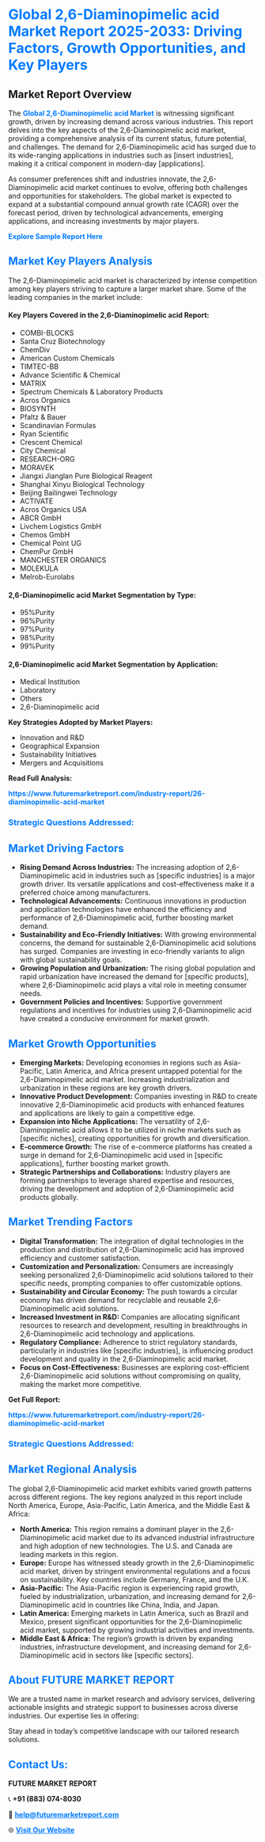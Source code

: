 <h1 style="color: #007BFF;">Global 2,6-Diaminopimelic acid Market Report 2025-2033: Driving Factors, Growth Opportunities, and Key Players</h1>

<section id="overview">
<h2>Market Report Overview</h2>
<p>The <a href="https://www.futuremarketreport.com/industry-report/26-diaminopimelic-acid-market" style="color: #007BFF; text-decoration: none;"><strong>Global 2,6-Diaminopimelic acid Market</strong></a> is witnessing significant growth, driven by increasing demand across various industries. This report delves into the key aspects of the 2,6-Diaminopimelic acid market, providing a comprehensive analysis of its current status, future potential, and challenges. The demand for 2,6-Diaminopimelic acid has surged due to its wide-ranging applications in industries such as [insert industries], making it a critical component in modern-day [applications].</p>
<p>As consumer preferences shift and industries innovate, the 2,6-Diaminopimelic acid market continues to evolve, offering both challenges and opportunities for stakeholders. The global market is expected to expand at a substantial compound annual growth rate (CAGR) over the forecast period, driven by technological advancements, emerging applications, and increasing investments by major players.</p>
</section>

<section id="overview">
<p><a href="https://www.futuremarketreport.com/request-sample/reportId=111832" style="color: #007BFF; text-decoration: none;"><strong>Explore Sample Report Here</strong></a></p>
</section>

<section id="key-players">
<h2 style="color: #007BFF;">Market Key Players Analysis</h2>
<p>The 2,6-Diaminopimelic acid market is characterized by intense competition among key players striving to capture a larger market share. Some of the leading companies in the market include:</p>
<h4>Key Players Covered in the 2,6-Diaminopimelic acid Report:</h4>
<ul><li>COMBI-BLOCKS</li><li>Santa Cruz Biotechnology</li><li>ChemDiv</li><li>American Custom Chemicals</li><li>TIMTEC-BB</li><li>Advance Scientific &amp; Chemical</li><li>MATRIX</li><li>Spectrum Chemicals &amp; Laboratory Products</li><li>Acros Organics</li><li>BIOSYNTH</li><li>Pfaltz &amp; Bauer</li><li>Scandinavian Formulas</li><li>Ryan Scientific</li><li>Crescent Chemical</li><li>City Chemical</li><li>RESEARCH-ORG</li><li>MORAVEK</li><li>Jiangxi Jianglan Pure Biological Reagent</li><li>Shanghai Xinyu Biological Technology</li><li>Beijing Bailingwei Technology</li><li>ACTIVATE</li><li>Acros Organics USA</li><li>ABCR GmbH</li><li>Livchem Logistics GmbH</li><li>Chemos GmbH</li><li>Chemical Point UG</li><li>ChemPur GmbH</li><li>MANCHESTER ORGANICS</li><li>MOLEKULA</li><li>Melrob-Eurolabs</li></ul>
<h4>2,6-Diaminopimelic acid Market Segmentation by Type:</h4>
<ul><li>95%Purity</li><li>96%Purity</li><li>97%Purity</li><li>98%Purity</li><li>99%Purity</li></ul>

<h4>2,6-Diaminopimelic acid Market Segmentation by Application:</h4>
<ul><li>Medical Institution</li><li>Laboratory</li><li>Others</li><li>2,6-Diaminopimelic acid</li></ul>
<p><strong>Key Strategies Adopted by Market Players:</strong></p>
<ul>
<li>Innovation and R&D</li>
<li>Geographical Expansion</li>
<li>Sustainability Initiatives</li>
<li>Mergers and Acquisitions</li>
</ul>
</section>

<section>
<p><strong>Read Full Analysis: </strong></p><a href="https://www.futuremarketreport.com/industry-report/26-diaminopimelic-acid-market" style="color: #007BFF; text-decoration: none;"><strong>https://www.futuremarketreport.com/industry-report/26-diaminopimelic-acid-market</strong></a>
<h3 style="color: #007BFF;">Strategic Questions Addressed:</h3>
</section>

<section id="driving-factors">
<h2 style="color: #007BFF;">Market Driving Factors</h2>
<ul>
<li><strong>Rising Demand Across Industries:</strong> The increasing adoption of 2,6-Diaminopimelic acid in industries such as [specific industries] is a major growth driver. Its versatile applications and cost-effectiveness make it a preferred choice among manufacturers.</li>
<li><strong>Technological Advancements:</strong> Continuous innovations in production and application technologies have enhanced the efficiency and performance of 2,6-Diaminopimelic acid, further boosting market demand.</li>
<li><strong>Sustainability and Eco-Friendly Initiatives:</strong> With growing environmental concerns, the demand for sustainable 2,6-Diaminopimelic acid solutions has surged. Companies are investing in eco-friendly variants to align with global sustainability goals.</li>
<li><strong>Growing Population and Urbanization:</strong> The rising global population and rapid urbanization have increased the demand for [specific products], where 2,6-Diaminopimelic acid plays a vital role in meeting consumer needs.</li>
<li><strong>Government Policies and Incentives:</strong> Supportive government regulations and incentives for industries using 2,6-Diaminopimelic acid have created a conducive environment for market growth.</li>
</ul>
</section>

<section id="growth-opportunities">
<h2 style="color: #007BFF;">Market Growth Opportunities</h2>
<ul>
<li><strong>Emerging Markets:</strong> Developing economies in regions such as Asia-Pacific, Latin America, and Africa present untapped potential for the 2,6-Diaminopimelic acid market. Increasing industrialization and urbanization in these regions are key growth drivers.</li>
<li><strong>Innovative Product Development:</strong> Companies investing in R&D to create innovative 2,6-Diaminopimelic acid products with enhanced features and applications are likely to gain a competitive edge.</li>
<li><strong>Expansion into Niche Applications:</strong> The versatility of 2,6-Diaminopimelic acid allows it to be utilized in niche markets such as [specific niches], creating opportunities for growth and diversification.</li>
<li><strong>E-commerce Growth:</strong> The rise of e-commerce platforms has created a surge in demand for 2,6-Diaminopimelic acid used in [specific applications], further boosting market growth.</li>
<li><strong>Strategic Partnerships and Collaborations:</strong> Industry players are forming partnerships to leverage shared expertise and resources, driving the development and adoption of 2,6-Diaminopimelic acid products globally.</li>
</ul>
</section>

<section id="trending-factors">
<h2 style="color: #007BFF;">Market Trending Factors</h2>
<ul>
<li><strong>Digital Transformation:</strong> The integration of digital technologies in the production and distribution of 2,6-Diaminopimelic acid has improved efficiency and customer satisfaction.</li>
<li><strong>Customization and Personalization:</strong> Consumers are increasingly seeking personalized 2,6-Diaminopimelic acid solutions tailored to their specific needs, prompting companies to offer customizable options.</li>
<li><strong>Sustainability and Circular Economy:</strong> The push towards a circular economy has driven demand for recyclable and reusable 2,6-Diaminopimelic acid solutions.</li>
<li><strong>Increased Investment in R&D:</strong> Companies are allocating significant resources to research and development, resulting in breakthroughs in 2,6-Diaminopimelic acid technology and applications.</li>
<li><strong>Regulatory Compliance:</strong> Adherence to strict regulatory standards, particularly in industries like [specific industries], is influencing product development and quality in the 2,6-Diaminopimelic acid market.</li>
<li><strong>Focus on Cost-Effectiveness:</strong> Businesses are exploring cost-efficient 2,6-Diaminopimelic acid solutions without compromising on quality, making the market more competitive.</li>
</ul>
</section>

<section>
<p><strong>Get Full Report: </strong></p><a href="https://www.futuremarketreport.com/industry-report/26-diaminopimelic-acid-market" style="color: #007BFF; text-decoration: none;"><strong>https://www.futuremarketreport.com/industry-report/26-diaminopimelic-acid-market</strong></a>
<h3 style="color: #007BFF;">Strategic Questions Addressed:</h3>
</section>


<section id="regional-analysis">
<h2 style="color: #007BFF;">Market Regional Analysis</h2>
<p>The global 2,6-Diaminopimelic acid market exhibits varied growth patterns across different regions. The key regions analyzed in this report include North America, Europe, Asia-Pacific, Latin America, and the Middle East & Africa:</p>
<ul>
<li><strong>North America:</strong> This region remains a dominant player in the 2,6-Diaminopimelic acid market due to its advanced industrial infrastructure and high adoption of new technologies. The U.S. and Canada are leading markets in this region.</li>
<li><strong>Europe:</strong> Europe has witnessed steady growth in the 2,6-Diaminopimelic acid market, driven by stringent environmental regulations and a focus on sustainability. Key countries include Germany, France, and the U.K.</li>
<li><strong>Asia-Pacific:</strong> The Asia-Pacific region is experiencing rapid growth, fueled by industrialization, urbanization, and increasing demand for 2,6-Diaminopimelic acid in countries like China, India, and Japan.</li>
<li><strong>Latin America:</strong> Emerging markets in Latin America, such as Brazil and Mexico, present significant opportunities for the 2,6-Diaminopimelic acid market, supported by growing industrial activities and investments.</li>
<li><strong>Middle East & Africa:</strong> The region’s growth is driven by expanding industries, infrastructure development, and increasing demand for 2,6-Diaminopimelic acid in sectors like [specific sectors].</li>
</ul>
</section>

<footer>
<h2 style="color: #007BFF;">About FUTURE MARKET REPORT</h2>
<p>We are a trusted name in market research and advisory services, delivering actionable insights and strategic support to businesses across diverse industries. Our expertise lies in offering:</p>

<p>Stay ahead in today’s competitive landscape with our tailored research solutions.</p>

<h2 style="color: #007BFF;">Contact Us:</h2>
<p><strong>FUTURE MARKET REPORT</strong></p>
<p>📞 <strong>+91 (883) 074-8030</strong></p>
<p>📧 <strong><a href="mailto:help@futuremarketreport.com" style="color: #007BFF;">help@futuremarketreport.com</a></strong></p>
<p>🌐 <strong><a href="https://www.futuremarketreport.com/" style="color: #007BFF;">Visit Our Website</a></strong></p>
</footer>